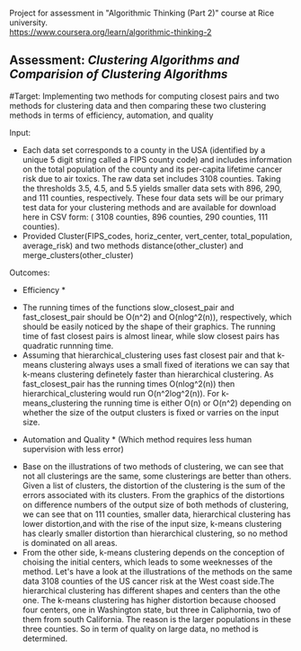 Project for assessment in "Algorithmic Thinking (Part 2)" course at Rice university.   
https://www.coursera.org/learn/algorithmic-thinking-2  
## Assessment: *Clustering Algorithms and Comparision of Clustering Algorithms*
#Target:  Implementing two methods for computing closest pairs and two methods for clustering data and then comparing these two clustering methods in terms of efficiency, automation, and quality

Input:
- Each data set corresponds to a county in the USA (identified by a unique 5 digit string called a FIPS county code) and includes information on the total population of the county and its per-capita lifetime cancer risk due to air toxics.
The raw data set includes 3108 counties. Taking the thresholds 3.5, 4.5, and 5.5 yields smaller data sets with 896, 290, and 111 counties, respectively. These four data sets will be our primary test data for your clustering methods and are available for download here in CSV form: ( 3108 counties, 896 counties, 290 counties, 111 counties).
- Provided  Cluster(FIPS_codes, horiz_center, vert_center, total_population, average_risk) and two methods distance(other_cluster) and merge_clusters(other_cluster) 

Outcomes:
* Efficiency *
 - The running times of the functions slow_closest_pair and fast_closest_pair should be O(n^2) and O(nlog^2(n)), respectively, which should be easily noticed by the shape of their graphics. The running time of fast closest pairs is almost linear, while slow closest pairs has quadratic runnning time.
- Assuming that hierarchical_clustering uses fast closest pair and that k-means clustering always uses a small fixed of iterations we can say that k-means clustering definetely faster than hierarchical clustering. As fast_closest_pair has the running times O(nlog^2(n)) then hierarchical_clustering would run O(n^2log^2(n)). For k-means_clustering the running time is either O(n) or O(n^2) depending on whether the size of the  output clusters is fixed or varries on the input size.

* Automation and Quality *
(Which method requires less human supervision with less error)
- Base on the illustrations of two methods of clustering, we can see that not all clusterings are the same, some clusterings are better than others. Given a list of clusters, the distortion of the clustering is the sum of the errors associated with its clusters.
 From the graphics of the distortions on difference numbers of the output size of both methods of clustering, we can see that on 111 counties, smaller data, hierarchical clustering has lower distortion,and  with the rise of the input size, k-means clustering has clearly smaller distortion than hierarchical clustering, so no method is dominated on all areas.
- From the other side, k-means clustering depends on the conception of choising the initial centers, which leads to some weeknesses of the method. Let's have a look at the illustrations of the methods on the same data 3108 counties of the US cancer risk at the West coast side.The hierarchical clustering has different shapes and centers than the othe one. The k-means clustering has higher distortion because choosed four centers, one in Washington state, but three in Caliphornia, two of them from south California. The reason is the larger populations in these three counties. So in term of quality on large data, no method is determined.
